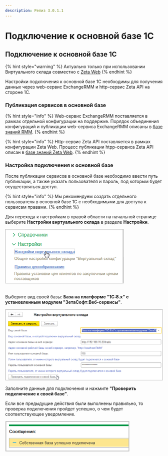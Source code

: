 ```yaml
---
description: Релиз 3.0.1.1
---
```


# Подключение к основной базе 1С

## Подключение к основной базе 1С

{% hint style="warning" %}
Актуально только при использовании Виртуального склада совместно с [Zeta Web](https://www.zetasoft.ru/products-zetaweb/)
{% endhint %}

Настройки подключения к основной базе 1С необходимы для получения данных через web-сервис ExchangeRMM и http-сервис Zeta API на стороне 1С.

### Публикация сервисов в основной базе

{% hint style="info" %}
Web-сервис ExchangeRMM поставляется в рамках отдельной конфигурации на поддержке. Порядок объединения конфигураций и публикации web-сервиса ExchangeRMM описаны в [базе знаний RMM](https://help-rmm.zetasoft.ru/integraciya-s-osnovnoi-konfiguraciei-1s/izmenenie-osnovnoi-1s#obedinenie-konfiguracii).
{% endhint %}

{% hint style="info" %}
Http-сервис Zeta API поставляется в рамках конфигурации Zeta Web. Процесс публикации htpp-сервиса Zeta API описан в [базе знаний Zeta Web](https://help-zetaweb.zetasoft.ru/ustanovka-i-obnovlenie/publikaciya-servisov-1s).
{% endhint %}

### Настройка подключения к основной базе

После публикации сервисов в основной базе необходимо ввести путь публикации, а также указать пользователя и пароль, под которым будет осуществляться доступ.

{% hint style="info" %}
Мы рекомендуем создать отдельного пользователя в основной базе 1С с необходимыми для доступа к сервисам правами.
{% endhint %}

Для перехода к настройкам в правой области на начальной странице выберите **Настройки виртуального склада** в разделе **Настройки**.

![](<../.gitbook/assets/Image 58.png>)

\
Выберите вид своей базы: **База на платформе "1С:8.х" с установленным модулем "ЗетаСофт:Веб-сервисы"**.

![](<../.gitbook/assets/Image 59 (1).png>)

Заполните данные для подключения и нажмите **"Проверить подключение к своей базе"**.

Если все предыдущие действия были выполнены правильно, то проверка подключения пройдет успешно, о чем будет соответствующее уведомление.

![](<../.gitbook/assets/Image 60.png>)

